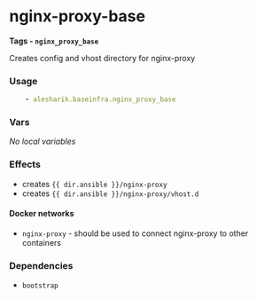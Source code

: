 # nginx-proxy-base
__Tags - `nginx_proxy_base`__

Creates config and vhost directory for nginx-proxy

### Usage
```yaml
    - alesharik.baseinfra.nginx_proxy_base
```

### Vars
_No local variables_

### Effects
- creates `{{ dir.ansible }}/nginx-proxy`
- creates `{{ dir.ansible }}/nginx-proxy/vhost.d`

#### Docker networks
- `nginx-proxy` - should be used to connect nginx-proxy to other containers

### Dependencies
- `bootstrap`